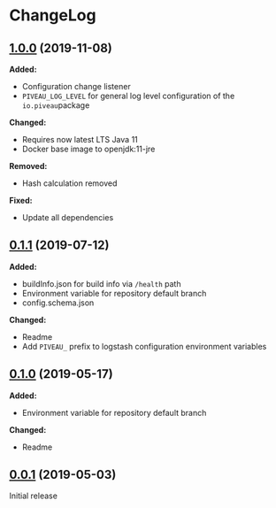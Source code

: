 # ChangeLog

## [1.0.0](https://gitlab.fokus.fraunhofer.de/viaduct/piveau-transforming-js/tags/1.0.0) (2019-11-08)

**Added:**
* Configuration change listener
* `PIVEAU_LOG_LEVEL` for general log level configuration of the `io.piveau`package

**Changed:**
* Requires now latest LTS Java 11
* Docker base image to openjdk:11-jre

**Removed:**
* Hash calculation removed

**Fixed:**
* Update all dependencies

## [0.1.1](https://gitlab.fokus.fraunhofer.de/viaduct/piveau-transforming-js/tags/0.1.1) (2019-07-12)

**Added:**
* buildInfo.json for build info via `/health` path
* Environment variable for repository default branch
* config.schema.json

**Changed:**
* Readme
* Add `PIVEAU_` prefix to logstash configuration environment variables

## [0.1.0](https://gitlab.fokus.fraunhofer.de/viaduct/piveau-transforming-js/tags/0.1.0) (2019-05-17)

**Added:**
* Environment variable for repository default branch

**Changed:**
* Readme

## [0.0.1](https://gitlab.fokus.fraunhofer.de/viaduct/piveau-transforming-js/tags/0.0.1) (2019-05-03)
Initial release